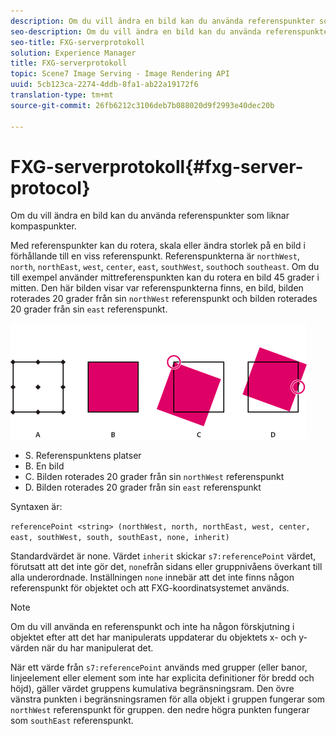 ```yaml
---
description: Om du vill ändra en bild kan du använda referenspunkter som liknar kompaspunkter.
seo-description: Om du vill ändra en bild kan du använda referenspunkter som liknar kompaspunkter.
seo-title: FXG-serverprotokoll
solution: Experience Manager
title: FXG-serverprotokoll
topic: Scene7 Image Serving - Image Rendering API
uuid: 5cb123ca-2274-4ddb-8fa1-ab22a19172f6
translation-type: tm+mt
source-git-commit: 26fb6212c3106deb7b088020d9f2993e40dec20b

---
```



# FXG-serverprotokoll{#fxg-server-protocol}

Om du vill ändra en bild kan du använda referenspunkter som liknar kompaspunkter.

Med referenspunkter kan du rotera, skala eller ändra storlek på en bild i förhållande till en viss referenspunkt. Referenspunkterna är `northWest`, `north`, `northEast`, `west`, `center`, `east`, `southWest`, `south`och `southeast`. Om du till exempel använder mittreferenspunkten kan du rotera en bild 45 grader i mitten. Den här bilden visar var referenspunkterna finns, en bild, bilden roterades 20 grader från sin `northWest` referenspunkt och bilden roterades 20 grader från sin `east` referenspunkt.

![](assets/wp_ref_points.png)

* S. Referenspunktens platser
* B. En bild
* C. Bilden roterades 20 grader från sin `northWest` referenspunkt
* D. Bilden roterades 20 grader från sin `east` referenspunkt

Syntaxen är:

`referencePoint <string> (northWest, north, northEast, west, center, east, southWest, south, southEast, none, inherit)`

Standardvärdet är none. Värdet `inherit` skickar `s7:referencePoint` värdet, förutsatt att det inte gör det, `none`från sidans eller gruppnivåens överkant till alla underordnade. Inställningen `none` innebär att det inte finns någon referenspunkt för objektet och att FXG-koordinatsystemet används.

>[!NOTE]
>
>Om du vill använda en referenspunkt och inte ha någon förskjutning i objektet efter att det har manipulerats uppdaterar du objektets x- och y-värden när du har manipulerat det.

När ett värde från `s7:referencePoint` används med grupper (eller banor, linjeelement eller element som inte har explicita definitioner för bredd och höjd), gäller värdet gruppens kumulativa begränsningsram. Den övre vänstra punkten i begränsningsramen för alla objekt i gruppen fungerar som `northWest` referenspunkt för gruppen. den nedre högra punkten fungerar som `southEast` referenspunkt.

